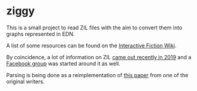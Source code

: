 # ziggy
This is a small project to read ZIL files with the aim to convert them into graphs represented in EDN.

A list of some resources can be found on the [Interactive Fiction Wiki](http://www.ifwiki.org/index.php/ZIL).

By coincidence, a lot of information on ZIL [came out recently in 2019](https://blog.adafruit.com/2019/04/17/the-source-code-for-the-zork-and-other-infocom-games-using-zil-gaming-vintagecomputing-retrocomputing/) and a [Facebook group](https://www.facebook.com/groups/ZILcom/) was started around it as well.

Parsing is being done as a reimplementation of [this paper](https://github.com/heasm66/mdlzork/blob/master/mdlzork_791211/original_source/ppaper.txt?fbclid=IwAR36XdNI5t0k1qXwL074aQ0CaZ8lE2P856r2TZGUqKVrPesVceBw9I-tPrI) from one of the original writers.
